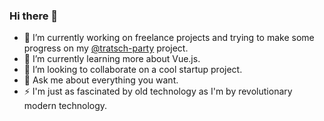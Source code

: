 ### Hi there 👋

- 🔭 I’m currently working on freelance projects and trying to make some progress on my [@tratsch-party](https://github.com/Arekahanara/tratsch-party) project.
- 🌱 I’m currently learning more about Vue.js.
- 👯 I’m looking to collaborate on a cool startup project.
- 💬 Ask me about everything you want. 
- ⚡ I'm just as fascinated by old technology as I'm by revolutionary modern technology.
